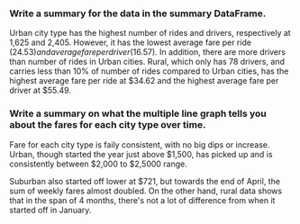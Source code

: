 ### Write a summary for the data in the summary DataFrame.

Urban city type has the highest number of rides and drivers, respectively at 1,625 and 2,405. However, it has the lowest average fare per ride ($24.53) and average fare per driver ($16.57). In addition, there are more drivers than number of rides in Urban cities. Rural, which only has 78 drivers, and carries less than 10% of number of rides compared to Urban cities, has the highest average fare per ride at $34.62 and the highest average fare per driver at $55.49.


### Write a summary on what the multiple line graph tells you about the fares for each city type over time.

Fare for each city type is faily consistent, with no big dips or increase. Urban, though started the year just above $1,500, has picked up and is consistently between $2,000 to $2,5000 range. 

Suburban also started off lower at $721, but towards the end of April, the sum of weekly fares almost doubled. On the other hand, rural data shows that in the span of 4 months, there's not a lot of difference from when it started off in January.
